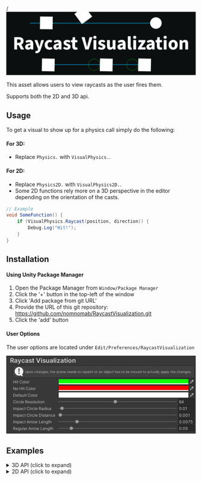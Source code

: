 ﻿/![Banner](./Gifs~/banner.png)

This asset allows users to view raycasts as the user fires them.

Supports both the 2D and 3D api.

## Usage
To get a visual to show up for a physics call simply do the following:

#### For 3D:
- Replace `Physics.` with `VisualPhysics.`.

#### For 2D:
- Replace `Physics2D.` with `VisualPhysics2D.`.
- Some 2D functions rely more on a 3D perspective in the editor depending on the orientation of the casts.

```csharp
// Example
void SomeFunction() {
    if (VisualPhysics.Raycast(position, direction)) {
        Debug.Log("Hit!");
    }
}
```

## Installation
#### Using Unity Package Manager
1. Open the Package Manager from `Window/Package Manager`
2. Click the '+' button in the top-left of the window
3. Click 'Add package from git URL'
4. Provide the URL of this git repository: https://github.com/nomnomab/RaycastVisualization.git
5. Click the 'add' button
#### User Options
The user options are located under `Edit/Preferences/RaycastVisualization`

![Settings](./Gifs~/3d/settings.png)

## Examples
<details>
    <summary>3D API (click to expand)</summary>

#### Raycast / Linecast
<img src="./Gifs~/3d/raycast.gif" alt="raycast" width="750"/>

#### RaycastAll / RaycastNonAlloc
<img src="./Gifs~/3d/raycast_all.gif" alt="raycast_all" width="750"/>

#### CapsuleCast
<img src="./Gifs~/3d/capsulecast.gif" alt="capsulecast" width="750"/>

#### CapsuleCastAll / CapsuleCastNonAlloc
<img src="./Gifs~/3d/capsulecast_all.gif" alt="capsulecast_all" width="750"/>

#### CheckCapsule
<img src="./Gifs~/3d/check_capsule.gif" alt="check_capsule" width="750"/>

#### OverlapCapsule / OverlapCapsuleNonAlloc
<img src="./Gifs~/3d/overlap_capsule.gif" alt="overlap_capsule" width="750"/>

#### BoxCast
<img src="./Gifs~/3d/boxcast.gif" alt="boxcast" width="750"/>

#### BoxCastAll / BoxCastNonAlloc
<img src="./Gifs~/3d/boxcast_all.gif" alt="boxcast_all" width="750"/>

#### CheckBox
<img src="./Gifs~/3d/check_box.gif" alt="check_box" width="750"/>

#### OverlapBox / OverlapBoxNonAlloc
<img src="./Gifs~/3d/overlap_box.gif" alt="overlap_box" width="750"/>

#### SphereCast
<img src="./Gifs~/3d/spherecast.gif" alt="spherecast" width="750"/>

#### SphereCastAll / SphereCastNonAlloc
<img src="./Gifs~/3d/spherecast_all.gif" alt="spherecast_all" width="750"/>

#### CheckSphere
<img src="./Gifs~/3d/check_sphere.gif" alt="check_sphere" width="750"/>

#### OverlapSphere / OverlapSphereNonAlloc
<img src="./Gifs~/3d/overlap_sphere.gif" alt="overlap_sphere" width="750"/>

#### Compute Penetration
<img src="./Gifs~/3d/compute_penetration.gif" alt="compute_penetration" width="750"/>

#### Closest Point
<img src="./Gifs~/3d/closest_point.gif" alt="closest_point" width="750"/>
</details>

<details>
    <summary>2D API (click to expand)</summary>

#### Raycast
<img src="./Gifs~/2d/raycast.gif" alt="raycast" width="750"/>

#### RaycastAll / RaycastAll / RaycastNonAlloc
<img src="./Gifs~/2d/raycast_all.gif" alt="raycast_all" width="750"/>

#### CapsuleCast
<img src="./Gifs~/2d/capsulecast.gif" alt="capsulecast" width="750"/>

#### CapsuleCastAll / CapsuleCastAll / CapsuleCastNonAlloc
<img src="./Gifs~/2d/capsulecast_all.gif" alt="capsulecast_all" width="750"/>

#### OverlapCapsule
<img src="./Gifs~/2d/overlap_capsule.gif" alt="overlap_capsule" width="750"/>

#### OverlapCapsuleAll / OverlapCapsuleNonAlloc
<img src="./Gifs~/2d/overlap_capsule_all.gif" alt="overlap_capsule_all" width="750"/>

#### BoxCast
<img src="./Gifs~/2d/boxcast.gif" alt="boxcast" width="750"/>

#### BoxCastAll / BoxCastAll / BoxCastNonAlloc
<img src="./Gifs~/2d/boxcast_all.gif" alt="boxcast_all" width="750"/>

#### OverlapBox
<img src="./Gifs~/2d/overlap_box.gif" alt="overlap_box" width="750"/>

#### OverlapBoxAll / OverlapBoxNonAlloc
<img src="./Gifs~/2d/overlap_box_all.gif" alt="overlap_box_all" width="750"/>

#### CircleCast
<img src="./Gifs~/2d/circlecast.gif" alt="circlecast" width="750"/>

#### CircleCastAll / CircleCastAll / CircleCastNonAlloc
<img src="./Gifs~/2d/circlecast_all.gif" alt="circlecast_all" width="750"/>

#### OverlapCircle
<img src="./Gifs~/2d/overlap_circle.gif" alt="overlap_circle" width="750"/>

#### OverlapCircleAll / OverlapCircleNonAlloc
<img src="./Gifs~/2d/overlap_circle_all.gif" alt="overlap_circle_all" width="750"/>

#### OverlapPoint
<img src="./Gifs~/2d/overlap_point.gif" alt="overlap_point" width="750"/>

#### OverlapPointAll / OverlapPointNonAlloc
<img src="./Gifs~/2d/overlap_point_all.gif" alt="overlap_point_all" width="750"/>

#### OverlapArea
<img src="./Gifs~/2d/overlap_area.gif" alt="overlap_area" width="750"/>

#### OverlapAreaAll / OverlapAreaNonAlloc
<img src="./Gifs~/2d/overlap_area_all.gif" alt="overlap_area_all" width="750"/>

#### OverlapCollider
<img src="./Gifs~/2d/overlap_collider.gif" alt="overlap_collider" width="750"/>

#### Closest Point
<img src="./Gifs~/2d/closest_point.gif" alt="closest_point" width="750"/>

#### Distance
<img src="./Gifs~/2d/distance.gif" alt="distance" width="750"/>

#### GetContacts
<img src="./Gifs~/2d/get_contacts.gif" alt="get_contacts" width="750"/>

#### GetContacts (points)
<img src="./Gifs~/2d/get_contacts_points.gif" alt="get_contacts_points" width="750"/>

#### IsTouching
<img src="./Gifs~/2d/is_touching.gif" alt="is_touching" width="750"/>

#### IsTouchingLayers
<img src="./Gifs~/2d/is_touching_layers.gif" alt="is_touching_layers" width="750"/>

#### GetRayIntersection
<img src="./Gifs~/2d/get_ray_intersection.gif" alt="get_ray_intersection" width="750"/>

#### GetRayIntersectionAll / GetRayIntersectionNonAlloc
<img src="./Gifs~/2d/get_ray_intersection_all.gif" alt="get_ray_intersection_all" width="750"/>
</details>